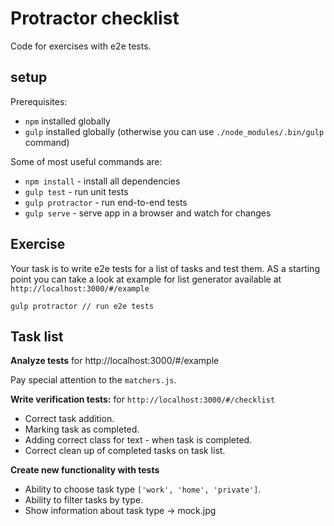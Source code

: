 Protractor checklist
================

Code for exercises with e2e tests. 

setup
-----

Prerequisites:

* `npm` installed globally
* `gulp` installed globally (otherwise you can use `./node_modules/.bin/gulp` command)

Some of most useful commands are:

* `npm install` - install all dependencies
* `gulp test` - run unit tests
* `gulp protractor` - run end-to-end tests
* `gulp serve` - serve app in a browser and watch for changes

Exercise
--------

Your task is to write e2e tests for a list of tasks and test them. 
AS a starting point you can take a look at example for list generator available at `http://localhost:3000/#/example` 

    gulp protractor // run e2e tests

Task list
---------
**Analyze tests** for http://localhost:3000/#/example

Pay special attention to the `matchers.js`.

**Write verification tests:** for `http://localhost:3000/#/checklist`

- Correct task addition.  
- Marking task as completed. 
- Adding correct class for text - when task is completed. 
- Correct clean up of completed tasks on task list. 

**Create new functionality with tests**

- Ability to choose task type `['work', 'home', 'private']`.
- Ability to filter tasks by type.
- Show information about task type -> mock.jpg





